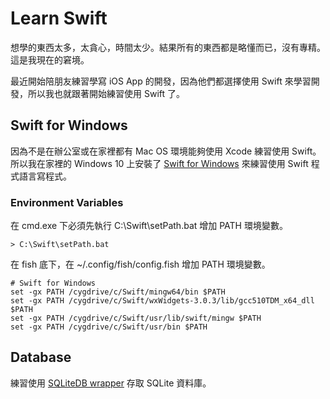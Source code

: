 # Learn Swift

想學的東西太多，太貪心，時間太少。結果所有的東西都是略懂而已，沒有專精。這是我現在的窘境。

最近開始陪朋友練習學寫 iOS App 的開發，因為他們都選擇使用 Swift 來學習開發，所以我也就跟著開始練習使用 Swift 了。

## Swift for Windows

因為不是在辦公室或在家裡都有 Mac OS 環境能夠使用 Xcode 練習使用 Swift。所以我在家裡的 Windows 10 上安裝了 [Swift for Windows](https://swiftforwindows.github.io/) 來練習使用 Swift 程式語言寫程式。

### Environment Variables

在 cmd.exe 下必須先執行 C:\Swift\setPath.bat 增加 PATH 環境變數。

``` cmd.exe
> C:\Swift\setPath.bat
```

在 fish 底下，在 ~/.config/fish/config.fish 增加 PATH 環境變數。

``` fish
# Swift for Windows
set -gx PATH /cygdrive/c/Swift/mingw64/bin $PATH
set -gx PATH /cygdrive/c/Swift/wxWidgets-3.0.3/lib/gcc510TDM_x64_dll $PATH
set -gx PATH /cygdrive/c/Swift/usr/lib/swift/mingw $PATH
set -gx PATH /cygdrive/c/Swift/usr/bin $PATH
```

## Database

練習使用 [SQLiteDB wrapper](https://github.com/FahimF/SQLiteDB) 存取 SQLite 資料庫。
